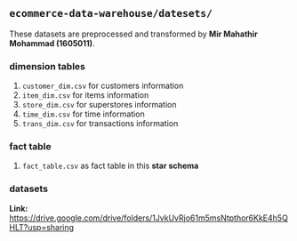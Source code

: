 ## `ecommerce-data-warehouse/datesets/`  

These datasets are preprocessed and transformed by **Mir Mahathir Mohammad (1605011)**.  



### dimension tables  

1.  `customer_dim.csv` for customers information  
2.  `item_dim.csv` for items information  
3.  `store_dim.csv` for superstores information  
4.  `time_dim.csv` for time information  
5.  `trans_dim.csv` for transactions information  



### fact table  

1. `fact_table.csv` as fact table in this **star schema**  



### datasets  

**Link:** https://drive.google.com/drive/folders/1JvkUvRjo61m5msNtpthor6KkE4h5QHLT?usp=sharing  


